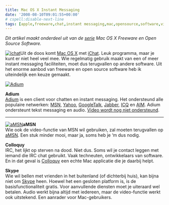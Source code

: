 ```yaml
---
title: Mac OS X Instant Messaging
date: '2008-08-10T09:01:55+00:00'
# cspell:disable-next-line
tags: [apple,freeware,chat,instant messaging,mac,opensource,software,video,voip]
---
```

*Dit artikel maakt onderdeel uit van de [serie](/mac-os-x/) Mac OS X Freeware en Open Source Software.*

[![ichat](/wp-content/uploads/2009/08/ichat.jpg?w=150 "ichat")](/wp-content/uploads/2009/08/ichat.jpg)Uit de doos komt [Mac OS X](http://www.apple.com/nl/macosx/) met [iChat](http://http://nl.wikipedia.org/wiki/IChat_AV). Leuk programma, maar je kunt er niet heel veel mee. Wie regelmatig gebruik maakt van een of meer instant messaging faciliteiten, moet dus terugvallen op andere software. Uit het enorme aanbod van freeware en open source software heb ik uiteindelijk een keuze gemaakt.

[![Adium](https://upload.wikimedia.org/wikipedia/commons/9/91/Adium.png)](http://nl.wikipedia.org/wiki/Adium)

**Adium**  
[Adium](http://nl.wikipedia.org/wiki/Adium) is een client voor chatten en instant messaging. Het ondersteund alle populaire netwerken: [MSN](http://en.wikipedia.org/wiki/.NET_Messenger_Service), [Yahoo](http://nl.wikipedia.org/wiki/Yahoo_Messenger), [GoogleTalk](http://nl.wikipedia.org/wiki/Google_Talk), [Jabber](http://nl.wikipedia.org/wiki/Jabber), [ICQ](http://nl.wikipedia.org/wiki/ICQ) en [AIM](http://nl.wikipedia.org/wiki/AIM). Adium ondersteunt tekst messaging en audio. [Video wordt nog niet ondersteund](http://trac.adiumx.com/wiki/VoiceAndVideo).

** **

[![aMSN](https://upload.wikimedia.org/wikipedia/commons/2/21/AMSN_icon.png)](sdf)**aMSN**  
 Wie ook de video-functie van MSN wil gebruiken, zal moeten terugvallen op [aMSN](http://nl.wikipedia.org/wiki/AMSN). Een stuk minder mooi, maar ja, soms heb je ‘m dus nodig.

**Colloquy**  
 IRC, het lijkt op sterven na dood. Niet dus. Soms wil je contact leggen met iemand die IRC chat gebruikt. Vaak techneuten, ontwikkelaars van software. En in dat geval is [Colloquy](http://colloquy.info/) een echte Mac applicatie die je daarbij helpt.

**Skype**  
 Wie wil bellen met vrienden in het buitenland (of dichterbij huis), kan bijna niet om [Skype](http://www.skype.com) heen. Hoewel het een gesloten platform is, is de basisfunctionaliteit gratis. Voor aanvullende diensten moet je uiteraard wel betalen. Audio werkt bijna altijd met iedereen, maar de video-functie werkt ook uitstekend. Een aanrader voor Mac-gebruikers.
